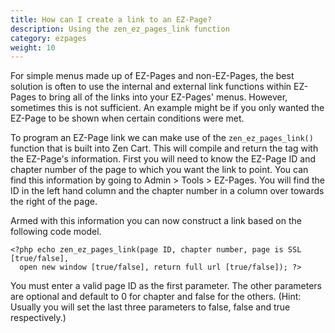 ```yaml
---
title: How can I create a link to an EZ-Page? 
description: Using the zen_ez_pages_link function 
category: ezpages
weight: 10
---
```


For simple menus made up of EZ-Pages and non-EZ-Pages, the best solution is often to use the internal and external link functions within EZ-Pages to bring all of the links into your EZ-Pages' menus. However, sometimes this is not sufficient. An example might be if you only wanted the EZ-Page to be shown when certain conditions were met.

To program an EZ-Page link we can make use of the `zen_ez_pages_link()` function that is built into Zen Cart. This will compile and return the <a> tag with the EZ-Page's information. First you will need to know the EZ-Page ID and chapter number of the page to which you want the link to point. You can find this information by going to Admin > Tools > EZ-Pages. You will find the ID in the left hand column and the chapter number in a column over towards the right of the page.

Armed with this information you can now construct a link based on the following code model.

```
<?php echo zen_ez_pages_link(page ID, chapter number, page is SSL [true/false], 
  open new window [true/false], return full url [true/false]); ?>
```

You must enter a valid page ID as the first parameter. The other parameters are optional and default to 0 for chapter and false for the others. (Hint: Usually you will set the last three parameters to false, false and true respectively.)

